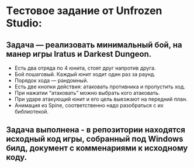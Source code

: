 # Tестовое задание от Unfrozen Studio:
## Задача — реализовать минимальный бой, на манер игры Iratus и Darkest Dungeon.
- Есть два отряда по 4 юнита, стоят друг напротив друга.
- Бой пошаговый. Каждый юнит ходит один раз за раунд.
- Порядок хода — рандомный.
- Есть две кнопки действия: атаковать противника и пропустить ход.
- При нажатии “атаковать” можно выбрать кого атаковать.
- При ударе атакующий юнит и его цель выезжают на передний план.
- Анимация из Spine, соответственно надо разобраться с их библиотекой.

## Задача выполнена - в репозитории находятся исходный код игры, собранный под Windows билд, документ с комменариями к исходному коду.
